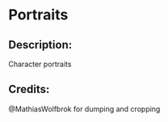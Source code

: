 # Portraits

## Description: 

Character portraits

## Credits: 

@MathiasWolfbrok for dumping and cropping

